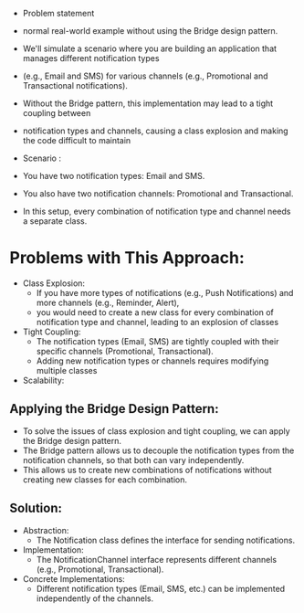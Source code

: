 - Problem statement

- normal real-world example without using the Bridge design pattern.
- We'll simulate a scenario where you are building an application that manages different notification types
- (e.g., Email and SMS) for various channels (e.g., Promotional and Transactional notifications).
- Without the Bridge pattern, this implementation may lead to a tight coupling between
- notification types and channels, causing a class explosion and making the code difficult to maintain

- Scenario :
- You have two notification types: Email and SMS.
- You also have two notification channels: Promotional and Transactional.
- In this setup, every combination of notification type and channel needs a separate class.

# Problems with This Approach:

- Class Explosion:
    - If you have more types of notifications (e.g., Push Notifications) and more channels (e.g., Reminder, Alert),
    - you would need to create a new class for every combination of notification type and channel, leading to an
      explosion of classes
- Tight Coupling:
    - The notification types (Email, SMS) are tightly coupled with their specific channels (Promotional, Transactional).
    - Adding new notification types or channels requires modifying multiple classes
- Scalability:

## Applying the Bridge Design Pattern:

- To solve the issues of class explosion and tight coupling, we can apply the Bridge design pattern.
- The Bridge pattern allows us to decouple the notification types from the notification channels, so that both can vary
  independently.
- This allows us to create new combinations of notifications without creating new classes for each combination.

## Solution:

- Abstraction:
    - The Notification class defines the interface for sending notifications.
- Implementation:
    - The NotificationChannel interface represents different channels (e.g., Promotional, Transactional).
- Concrete Implementations:
    - Different notification types (Email, SMS, etc.) can be implemented independently of the channels.
